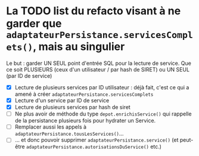 # La TODO list du refacto visant à ne garder que `adaptateurPersistance.servicesComplets()`, mais au singulier

Le but : garder UN SEUL point d'entrée SQL pour la lecture de service.
Que ce soit PLUSIEURS (ceux d'un utilisateur / par hash de SIRET) ou UN SEUL (par ID de service)

- [x] Lecture de plusieurs services par ID utilisateur : déjà fait, c'est ce qui a amené à créer `adaptateurPersistance.servicesComplets`
- [x] Lecture d'un service par ID de service
- [x] Lecture de plusieurs services par hash de siret
- [ ] Ne plus avoir de méthode du type `depot.enrichisService()` qui rappelle de la persistance plusieurs fois pour hydrater un Service.
- [ ] Remplacer aussi les appels à `adaptateurPersistance.tousLesServices()`…
- [ ] … et donc pouvoir supprimer `adaptateurPersistance.service()` (et peut-être `adaptateurPersistance.autorisationsDuService()` etc.)
